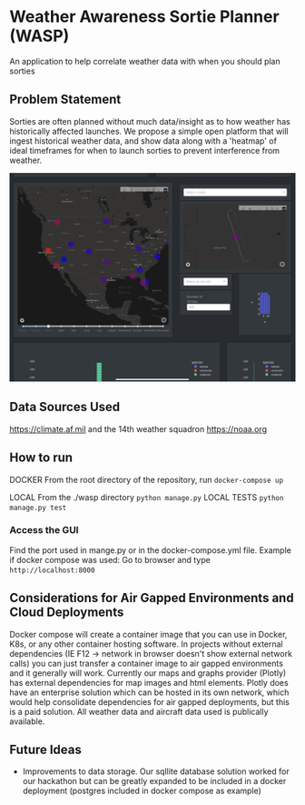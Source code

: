 # Weather Awareness Sortie Planner (WASP)
An application to help correlate weather data with when you should plan sorties


## Problem Statement
Sorties are often planned without much data/insight as to how weather has historically affected launches.
We propose a simple open platform that will ingest historical weather data, and show data along with a 'heatmap' of ideal timeframes for when to launch sorties to prevent interference from weather.

![weathermap](heatmap.jpeg)

## Data Sources Used
https://climate.af.mil and the 14th weather squadron
https://noaa.org

## How to run
DOCKER
From the root directory of the repository, run
```docker-compose up```

LOCAL
From the ./wasp directory
```python manage.py```
LOCAL TESTS
```python manage.py test```

### Access the GUI
Find the port used in mange.py or in the docker-compose.yml file.
Example if docker compose was used: Go to browser and type ```http://localhost:8000```

## Considerations for Air Gapped Environments and Cloud Deployments
Docker compose will create a container image that you can use in Docker, K8s, or any other container hosting software.
In projects without external dependencies (IE F12 -> network in browser doesn't show external network calls) you can just transfer a container image to air gapped environments and it generally will work.
Currently our maps and graphs provider (Plotly) has external dependencies for map images and html elements. Plotly does have an enterprise solution which can be hosted in its own network, which would help consolidate dependencies for air gapped deployments, but this is a paid solution.
All weather data and aircraft data used is publically available.

## Future Ideas
- Improvements to data storage. Our sqllite database solution worked for our hackathon but can be greatly expanded to be included in a docker deployment (postgres included in docker compose as example)
